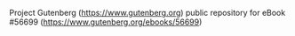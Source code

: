Project Gutenberg (https://www.gutenberg.org) public repository for
eBook #56699 (https://www.gutenberg.org/ebooks/56699)

